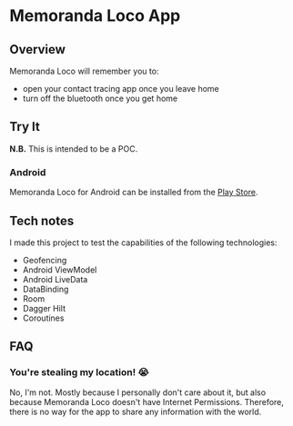 # Memoranda Loco App

## Overview

Memoranda Loco will remember you to:
* open your contact tracing app once you leave home
* turn off the bluetooth once you get home

## Try It

**N.B.** This is intended to be a POC.

### Android

Memoranda Loco for Android can be installed from the [Play Store](https://play.google.com/store/apps/details?id=com.gianlucaparadise.memorandaloco).

## Tech notes

I made this project to test the capabilities of the following technologies:
* Geofencing
* Android ViewModel
* Android LiveData
* DataBinding
* Room
* Dagger Hilt
* Coroutines

## FAQ

### You're stealing my location! 😭

No, I'm not. Mostly because I personally don't care about it, but also because Memoranda Loco doesn't have Internet Permissions. Therefore, there is no way for the app to share any information with the world.